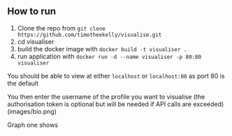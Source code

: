 ## How to run 
1. Clone the repo from `git clone https://github.com/timotheekelly/visualise.git`
2. cd visualiser
3. build the docker image with `docker build -t visualiser .`
4. run application with `docker run -d --name visualiser -p 80:80 visualiser`

You should be able to view at either `localhost` or `localhost:80` as port 80 is the default

You then enter the username of the profile you want to visualise (the authorisation token is optional but will be needed if API calls are exceeded)
(images/bio.png)

Graph one shows 